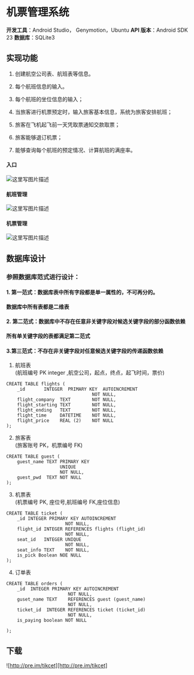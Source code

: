 

# 机票管理系统


**开发工具**：Android Studio， Genymotion，Ubuntu
**API 版本**：Android SDK 23
**数据库**：SQLite3

## 实现功能

1. 	创建航空公司表、航班表等信息。

2.	每个航班信息的输入。

3.	每个航班的坐位信息的输入；

4.	当旅客进行机票预定时，输入旅客基本信息，系统为旅客安排航班；

5.	旅客在飞机起飞前一天凭取票通知交款取票；

6.	旅客能够退订机票；

7.	能够查询每个航班的预定情况、计算航班的满座率。
#### 入口
 ![这里写图片描述](http://img.blog.csdn.net/20160624094419952)
#### 航班管理  
 ![这里写图片描述](http://img.blog.csdn.net/20160624094442499)
 
#### 机票管理
 ![这里写图片描述](http://img.blog.csdn.net/20160624094503671)
## 数据库设计

### 参照数据库范式进行设计：
#### 1. 第一范式：数据库表中所有字段都是单一属性的，不可再分的。
**数据库中所有表都是二维表**
#### 2. 第二范式：数据库中不存在任意非关键字段对候选关键字段的部分函数依赖
**所有单关键字段的表都满足第二范式**
#### 3.第三范式：不存在非关键字段对任意候选关键字段的传递函数依赖

1. 航班表   
(航班编号 PK integer ,航空公司，起点，终点，起飞时间，票价)

```
CREATE TABLE flights (
    _id       INTEGER  PRIMARY KEY  AUTOINCREMENT
                                NOT NULL,
    flight_company  TEXT        NOT NULL,
    flight_starting TEXT        NOT NULL,
    flight_ending   TEXT        NOT NULL,
    flight_time     DATETIME    NOT NULL,
    flight_price    REAL (2)    NOT NULL
);

```
2. 旅客表   
(旅客账号 PK，机票编号 FK)

```
CREATE TABLE guest (
    guest_name TEXT PRIMARY KEY
                    UNIQUE
                    NOT NULL,
    guest_pwd  TEXT NOT NULL
);

```

3. 机票表   
(机票编号 PK, 座位号,航班编号 FK,座位信息)


```
CREATE TABLE ticket (
    _id INTEGER PRIMARY KEY AUTOINCREMENT
                      NOT NULL,
    flight_id INTEGER REFERENCES flights (flight_id) 
                      NOT NULL,
    seat_id   INTEGER UNIQUE
                      NOT NULL,
    seat_info TEXT    NOT NULL,
    is_pick Boolean NOE NULL
);

```
4. 订单表


```
CREATE TABLE orders (
    _id  INTEGER PRIMARY KEY AUTOINCREMENT
                       NOT NULL,
    guset_name TEXT    REFERENCES guest (guest_name) 
                       NOT NULL,
    ticket_id  INTEGER REFERENCES ticket (ticket_id) 
                       NOT NULL,
    is_paying boolean NOT NULL
                       
);

```

## 下载
![http://pre.im/tikcet][http://pre.im/tikcet]
